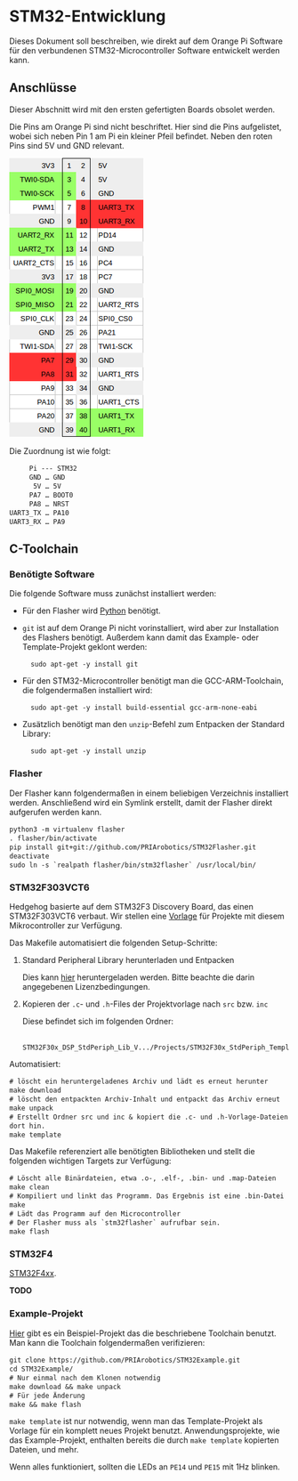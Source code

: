 # STM32-Entwicklung

Dieses Dokument soll beschreiben, wie direkt auf dem Orange Pi Software für den verbundenen STM32-Microcontroller Software entwickelt werden kann.

## Anschlüsse

Dieser Abschnitt wird mit den ersten gefertigten Boards obsolet werden.

Die Pins am Orange Pi sind nicht beschriftet. Hier sind die Pins aufgelistet, wobei sich neben Pin 1 am Pi ein kleiner Pfeil befindet. Neben den roten Pins sind 5V und GND relevant.

![Orange Pi Pinout](../res/orangepi_pinout.png)

Die Zuordnung ist wie folgt:

         Pi --- STM32
         GND … GND
          5V … 5V
         PA7 … BOOT0
         PA8 … NRST
    UART3_TX … PA10
    UART3_RX … PA9

## C-Toolchain

### Benötigte Software

Die folgende Software muss zunächst installiert werden:

* Für den Flasher wird [Python](python.md) benötigt.

* `git` ist auf dem Orange Pi nicht vorinstalliert, wird aber zur Installation des Flashers benötigt.
Außerdem kann damit das Example- oder Template-Projekt geklont werden:

        sudo apt-get -y install git

* Für den STM32-Microcontroller benötigt man die GCC-ARM-Toolchain, die folgendermaßen installiert wird:

        sudo apt-get -y install build-essential gcc-arm-none-eabi

* Zusätzlich benötigt man den `unzip`-Befehl zum Entpacken der Standard Library:

        sudo apt-get -y install unzip

### Flasher

Der Flasher kann folgendermaßen in einem beliebigen Verzeichnis installiert werden.
Anschließend wird ein Symlink erstellt, damit der Flasher direkt aufgerufen werden kann.

    python3 -m virtualenv flasher
    . flasher/bin/activate
    pip install git+git://github.com/PRIArobotics/STM32Flasher.git
    deactivate
    sudo ln -s `realpath flasher/bin/stm32flasher` /usr/local/bin/

### STM32F303VCT6

Hedgehog basierte auf dem STM32F3 Discovery Board, das einen STM32F303VCT6 verbaut.
Wir stellen eine [Vorlage](https://github.com/PRIArobotics/STM32Template) für Projekte mit diesem Mikrocontroller zur Verfügung.

Das Makefile automatisiert die folgenden Setup-Schritte:

1. Standard Peripheral Library herunterladen und Entpacken

   Dies kann [hier](http://www.st.com/web/catalog/tools/FM147/CL1794/SC961/SS1743/LN1939/PF258144#orderable) heruntergeladen werden.
   Bitte beachte die darin angegebenen Lizenzbedingungen.

2. Kopieren der `.c`- und `.h`-Files der Projektvorlage nach `src` bzw. `inc`

   Diese befindet sich im folgenden Ordner:

        STM32F30x_DSP_StdPeriph_Lib_V.../Projects/STM32F30x_StdPeriph_Templates/

Automatisiert:

    # löscht ein heruntergeladenes Archiv und lädt es erneut herunter
    make download
    # löscht den entpackten Archiv-Inhalt und entpackt das Archiv erneut
    make unpack
    # Erstellt Ordner src und inc & kopiert die .c- und .h-Vorlage-Dateien dort hin.
    make template

Das Makefile referenziert alle benötigten Bibliotheken und stellt die folgenden wichtigen Targets zur Verfügung:

    # Löscht alle Binärdateien, etwa .o-, .elf-, .bin- und .map-Dateien
    make clean
    # Kompiliert und linkt das Programm. Das Ergebnis ist eine .bin-Datei
    make
    # Lädt das Programm auf den Microcontroller
    # Der Flasher muss als `stm32flasher` aufrufbar sein.
    make flash

### STM32F4

[STM32F4xx](http://www.st.com/web/catalog/tools/FM147/CL1794/SC961/SS1743/LN1939/PF257901#orderable).

**TODO**

### Example-Projekt

[Hier](https://github.com/PRIArobotics/STM32Example) gibt es ein Beispiel-Projekt das die beschriebene Toolchain benutzt.
Man kann die Toolchain folgendermaßen verifizieren:

    git clone https://github.com/PRIArobotics/STM32Example.git
    cd STM32Example/
    # Nur einmal nach dem Klonen notwendig
    make download && make unpack
    # Für jede Änderung
    make && make flash

`make template` ist nur notwendig, wenn man das Template-Projekt als Vorlage für ein komplett neues Projekt benutzt.
Anwendungsprojekte, wie das Example-Projekt, enthalten bereits die durch `make template` kopierten Dateien, und mehr.

Wenn alles funktioniert, sollten die LEDs an `PE14` und `PE15` mit 1Hz blinken.

